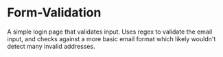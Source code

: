 # Form-Validation

A simple login page that validates input. Uses regex to validate the email input, and checks against a more basic email format which likely wouldn't detect many invalid addresses.
